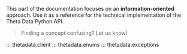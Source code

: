 This part of the documentation focuses on
an **information-oriented** approach. Use it as a
reference for the technical implementation of the
Theta Data Python API.


> Finding a concept confusing? Let us know!

::: thetadata.client
::: thetadata.enums
::: thetadata.exceptions
